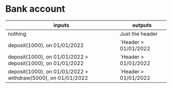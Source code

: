 Bank account
============

| inputs | outputs |
|--------|---------|
| nothing | Just the header |
| deposit(1000), on 01/01/2022 | `Header > 01/01/2022 || || 1000.00 || 1000.00` |
| deposit(1000), on 01/01/2022 > deposit(1000), on 01/01/2022 | `Header > 01/01/2022 || || 1000.00 || 1000.00 > 01/01/2022 || || 1000.00 || 2000.00` |
| deposit(1000), on 01/01/2022 > withdraw(5000), on 01/01/2022 | `Header > 01/01/2022 || || 1000.00 || 1000.00 > 01/01/2022 || 500.00 || || 500.00` |